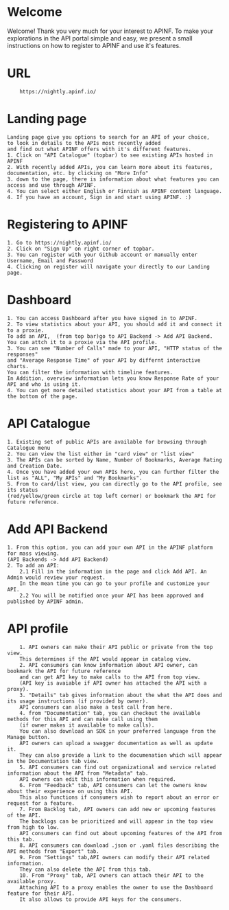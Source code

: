 # Welcome

Welcome!
Thank you very much for your interest to APINF.
To make your explorations in the API portal simple and easy, we present a small instructions on how to register to APINF and use it's features.

# URL

        https://nightly.apinf.io/

# Landing page
    Landing page give you options to search for an API of your choice,
    to look in details to the APIs most recently added
    and find out what APINF offers with it's different features.
    1. Click on "API Catalogue" (topbar) to see existing APIs hosted in APINF
    2. With recently added APIs, you can learn more about its features, documentation, etc. by clicking on "More Info"
    3. down to the page, there is information about what features you can access and use through APINF.
    4. You can select either English or Finnish as APINF content language.
    4. If you have an account, Sign in and start using APINF. :)

# Registering to APINF
    1. Go to https://nightly.apinf.io/
    2. Click on "Sign Up" on right corner of topbar.
    3. You can register with your Github account or manually enter Username, Email and Password
    4. Clicking on register will navigate your directly to our Landing page.

#  Dashboard
    1. You can access Dashboard after you have signed in to APINF.
    2. To view statistics about your API, you should add it and connect it to a proxie. 
    To add an API,  (from top bar)go to API Backend -> Add API Backend. 
    You can attch it to a proxie via the API profile.
    3. You can see "Number of Calls" made to your API, "HTTP status of the responses"
    and "Average Response Time" of your API by differnt interactive charts. 
    You can filter the information with timeline features. 
    In Addition, overview information lets you know Response Rate of your API and who is using it.
    4. You can get more detailed statistics about your API from a table at the bottom of the page.
    
# API Catalogue
    1. Existing set of public APIs are available for browsing through Catalogue menu
    2. You can view the list either in "card view" or "list view"
    3. The APIs can be sorted by Name, Number of Bookmarks, Average Rating and Creation Date.
    4. Once you have added your own APIs here, you can further filter the list as "ALL", "My APIs" and "My Bookmarks".
    5. From to card/list view, you can directly go to the API profile, see its status 
    (red/yellow/green circle at top left corner) or bookmark the API for future reference.

# Add API Backend
    1. From this option, you can add your own API in the APINF platform for mass viewing. 
    (API Backends -> Add API Backend)
    2. To add an API:
        2.1 Fill in the information in the page and click Add API. An Admin would review your request. 
        In the mean time you can go to your profile and customize your API.
        2.2 You will be notified once your API has been approved and published by APINF admin.

# API profile
        1. API owners can make their API public or private from the top view. 
        This determines if the API would appear in catalog view.
        2. API consumers can know information about API owner, can bookmark the API for future reference 
        and can get API key to make calls to the API from top view. 
        (API key is avaiable if API owner has attached the API with a proxy).
        3. "Details" tab gives information about the what the API does and its usage instructions (if provided by owner). 
        API consumers can also make a test call from here.
        4. from "Documentation" tab, you can checkout the available methods for this API and can make call using them 
        (if owner makes it available to make calls). 
        You can also download an SDK in your preferred language from the Manage button.
        API owners can upload a swagger documentation as well as update it. 
        They can also provide a link to the documenation which will appear in the Documentation tab view.
        5. API consumers can find out organizational and service related information about the API from "Metadata" tab. 
        API owners can edit this information when required.
        6. From "Feedback" tab, API consumers can let the owners know about their experience on using this API. 
        This also functions if consumers wish to report about an error or request for a feature.
        7. From Backlog tab, API owners can add new or upcoming features of the API. 
        The backlogs can be prioritized and will appear in the top view from high to low. 
        API consumers can find out about upcoming features of the API from this tab.
        8. API consumers can download .json or .yaml files describing the API methods from "Export" tab.
        9. From "Settings" tab,API owners can modify their API related information. 
        They can also delete the API from this tab.
        10. From "Proxy" tab, API owners can attach their API to the available proxy. 
        Attaching API to a proxy enables the owner to use the Dashboard feature for their API. 
        It also allows to provide API keys for the consumers.

 

